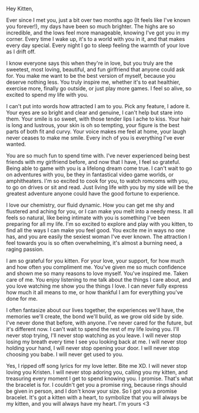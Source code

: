 Hey Kitten,

Ever since I met you, just a bit over two months ago (It feels like I've known you forever!), my days have been so much brighter. The highs are so incredible, and the lows feel more manageable, knowing I've got you in my corner. Every time I wake up, it's to a world with you in it, and that makes every day special. Every night I go to sleep feeling the warmth of your love as I drift off.

I know everyone says this when they're in love, but you truly are the sweetest, most loving, beautiful, and fun girlfriend that anyone could ask for. You make me want to be the best version of myself, because you deserve nothing less. You truly inspire me, whether it's to eat healthier, exercise more, finally go outside, or just play more games. I feel so alive, so excited to spend my life with you.

I can't put into words how attracted I am to you. Pick any feature, I adore it. Your eyes are so bright and clear and genuine, I can't help but stare into them. Your smile is so sweet, with those tender lips I ache to kiss. Your hair is long and lustrous, your skin is oh so tempting, your figure is the best parts of both fit and curvy. Your voice makes me feel at home, your laugh never ceases to make me smile. Every inch of you is everything I've ever wanted.

You are so much fun to spend time with. I've never experienced being best friends with my girlfriend before, and now that I have, I feel so grateful. Being able to game with you is a lifelong dream come true. I can't wait to go on adventures with you, be they in fantastical video game worlds, or amphitheaters. I'm so excited to cook for you, to watch romcoms with you, to go on drives or sit and read. Just living life with you by my side will be the greatest adventure anyone could have the good fortune to experience.

I love our chemistry, our fluid dynamic. How you can get me shy and flustered and aching for you, or I can make you melt into a needy mess. It all feels so natural, like being intimate with you is something I've been preparing for all my life. I'm so excited to explore and play with you kitten, to find all the ways I can make you feel good. You excite me in ways no one has, and you are easily the sexiest woman I've ever known. The attraction I feel towards you is so often overwhelming, it's almost a burning need, a raging passion.

I am so grateful for you kitten. For your love, your support, for how much and how often you compliment me. You've given me so much confidence and shown me so many reasons to love myself. You've inspired me. Taken care of me. You enjoy listening to me talk about the things I care about, and you love watching me show you the things I love. I can never fully express how much it all means to me, or how thankful I am for everything you've done for me.

I often fantasize about our lives together, the experiences we'll have, the memories we'll create, the bond we'll build, as we grow old side by side. I've never done that before, with anyone. I've never cared for the future, but it's different now. I can't wait to spend the rest of my life loving you. I'll never stop trying, I'll never stop watching as you leave. I will never stop losing my breath every time I see you looking back at me. I will never stop holding your hand, I will never stop opening your door. I will never stop choosing you babe. I will never get used to you.

Yes, I ripped off song lyrics for my love letter. Bite me XD. I will never stop loving you Kristen. I will never stop adoring you, calling you my kitten, and treasuring every moment I get to spend knowing you. I promise. That's what the bracelet is for. I couldn't get you a promise ring, because rings should be given in person, and I don't know your size. So I got you a promise bracelet. It's got a kitten with a heart, to symbolize that you will always be my kitten, and you will always have my heart. I'm yours <3

